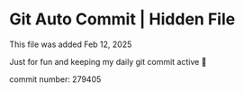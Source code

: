 # Git Auto Commit | Hidden File

This file was added Feb 12, 2025

Just for fun and keeping my daily git commit active 🤪

commit number: 279405
